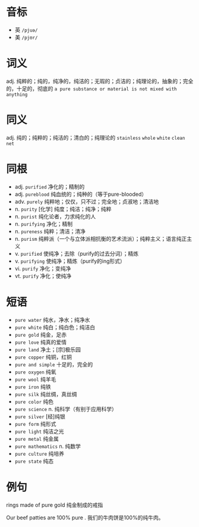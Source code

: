 # 音标

- 英 `/pjuə/`
- 美 `/pjʊr/`

# 词义

adj. 纯粹的；纯的，纯净的，纯洁的；无瑕的；贞洁的；纯理论的，抽象的；完全的，十足的，彻底的
`a pure substance or material is not mixed with anything`

# 同义

adj. 纯的；纯粹的；纯洁的；清白的；纯理论的
`stainless` `whole` `white` `clean` `net`

# 同根

- adj. `purified` 净化的；精制的
- adj. `pureblood` 纯血统的；纯种的（等于pure-blooded）
- adv. `purely` 纯粹地；仅仅，只不过；完全地；贞淑地；清洁地
- n. `purity` [化学] 纯度；纯洁；纯净；纯粹
- n. `purist` 纯化论者，力求纯化的人
- n. `purifying` 净化；精制
- n. `pureness` 纯粹；清洁；清净
- n. `purism` 纯粹派（一个与立体派相抗衡的艺术流派）；纯粹主义；语言纯正主义
- v. `purified` 使纯净；去除（purify的过去分词）；精炼
- v. `purifying` 使纯净；精炼（purify的ing形式）
- vi. `purify` 净化；变纯净
- vt. `purify` 净化；使纯净

# 短语

- `pure water` 纯水，净水；纯净水
- `pure white` 纯白；纯白色；纯洁白
- `pure gold` 纯金，足赤
- `pure love` 纯真的爱情
- `pure land` 净土；[宗]极乐园
- `pure copper` 纯铜，红铜
- `pure and simple` 十足的，完全的
- `pure oxygen` 纯氧
- `pure wool` 纯羊毛
- `pure iron` 纯铁
- `pure silk` 纯丝绸，真丝绸
- `pure color` 纯色
- `pure science` n. 纯科学（有别于应用科学）
- `pure silver` [经]纯银
- `pure form` 纯形式
- `pure light` 纯洁之光
- `pure metal` 纯金属
- `pure mathematics` n. 纯数学
- `pure culture` 纯培养
- `pure state` 纯态

# 例句

rings made of pure gold
纯金制成的戒指

Our beef patties are 100% pure .
我们的牛肉饼是100%的纯牛肉。


